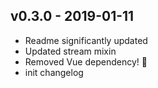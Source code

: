 ## v0.3.0 - 2019-01-11
- Readme significantly updated
- Updated stream mixin
- Removed Vue dependency! 🎉
- init changelog